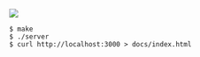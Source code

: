 ![](https://github.com/supercaracal/aniwatch/workflows/CI/badge.svg?branch=master)

```
$ make
$ ./server
$ curl http://localhost:3000 > docs/index.html
```
